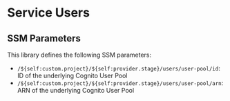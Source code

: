 # Service Users

## SSM Parameters

This library defines the following SSM parameters:

- `/${self:custom.project}/${self:provider.stage}/users/user-pool/id`: ID of the underlying Cognito User Pool
- `/${self:custom.project}/${self:provider.stage}/users/user-pool/arn`: ARN of the underlying Cognito User Pool
